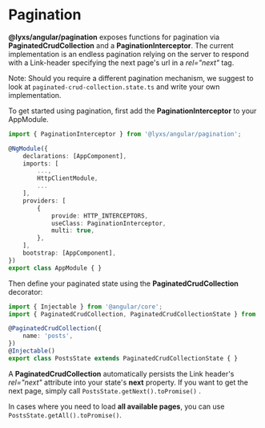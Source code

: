 # Pagination

**@lyxs/angular/pagination** exposes functions for pagination via **PaginatedCrudCollection** and a **PaginationInterceptor**. The current implementation is an endless pagination relying on the server to respond with a Link-header specifying the next page's url in a _rel="next"_ tag.

Note: Should you require a different pagination mechanism, we suggest to look at `paginated-crud-collection.state.ts` and write your own implementation.

To get started using pagination, first add the **PaginationInterceptor** to your AppModule.

```typescript
import { PaginationInterceptor } from '@lyxs/angular/pagination';

@NgModule({
    declarations: [AppComponent],
    imports: [
        ...,
        HttpClientModule,
        ...
    ],
    providers: [
        {
            provide: HTTP_INTERCEPTORS,
            useClass: PaginationInterceptor,
            multi: true,
        },
    ],
    bootstrap: [AppComponent],
})
export class AppModule { }

```

Then define your paginated state using the **PaginatedCrudCollection** decorator:

```typescript
import { Injectable } from '@angular/core';
import { PaginatedCrudCollection, PaginatedCrudCollectionState } from '@lyxs/angular/pagination';

@PaginatedCrudCollection({
    name: 'posts',
})
@Injectable()
export class PostsState extends PaginatedCrudCollectionState { }

```

A **PaginatedCrudCollection** automatically persists the Link header's _rel="next"_ attribute into your state's **next** property. If you want to get the next page, simply call `PostsState.getNext().toPromise()` .

In cases where you need to load **all available pages**, you can use `PostsState.getAll().toPromise()`.

